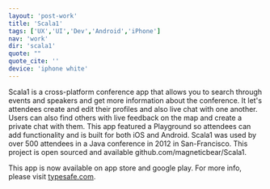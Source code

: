 ```yaml
---
layout: 'post-work'
title: 'Scala1'
tags: ['UX','UI','Dev','Android','iPhone']
nav: 'work'
dir: 'scala1'
quote: ""
quote_cite: ''
device: 'iphone white'
---
```

<p>Scala1 is a cross-platform conference app that allows you to search through events and speakers and get more information about the conference. It let's attendees create and edit their profiles and also live chat with one another. Users can also find others with live feedback on the map and create a private chat with them. This app featured a Playground so attendees can add functionality and is built for both iOS and Android. Scala1 was used by over 500 attendees in a Java conference in 2012 in San-Francisco. This project is open sourced and available github.com/magneticbear/Scala1.</p>
<p>This app is now available on app store and google play. For more info, please visit <a href="http://www.typesafe.com" target="_blank">typesafe.com</a>.</p>